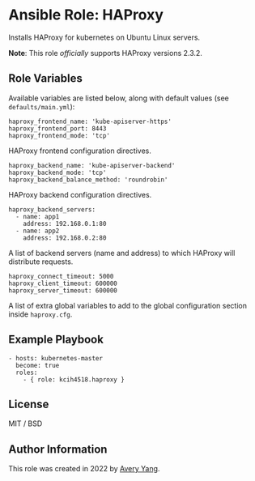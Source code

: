 # Ansible Role: HAProxy

Installs HAProxy for kubernetes on Ubuntu Linux servers.

**Note**: This role _officially_ supports HAProxy versions 2.3.2.

## Role Variables

Available variables are listed below, along with default values (see `defaults/main.yml`):

    haproxy_frontend_name: 'kube-apiserver-https'
    haproxy_frontend_port: 8443
    haproxy_frontend_mode: 'tcp'

HAProxy frontend configuration directives.

    haproxy_backend_name: 'kube-apiserver-backend'
    haproxy_backend_mode: 'tcp'
    haproxy_backend_balance_method: 'roundrobin'

HAProxy backend configuration directives.

    haproxy_backend_servers:
      - name: app1
        address: 192.168.0.1:80
      - name: app2
        address: 192.168.0.2:80

A list of backend servers (name and address) to which HAProxy will distribute requests.

    haproxy_connect_timeout: 5000
    haproxy_client_timeout: 600000
    haproxy_server_timeout: 600000

A list of extra global variables to add to the global configuration section inside `haproxy.cfg`.

## Example Playbook

    - hosts: kubernetes-master
      become: true
      roles:
        - { role: kcih4518.haproxy }

## License

MIT / BSD

## Author Information

This role was created in 2022 by [Avery Yang](https://www.linkedin.com/in/avery-yang-85b554144/).
